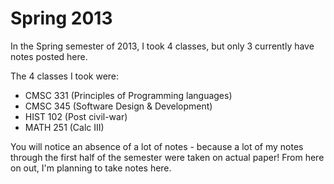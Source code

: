 Spring 2013
===========

In the Spring semester of 2013, I took 4 classes, but only 3 currently have
notes posted here. 

The 4 classes I took were: 

* CMSC 331 (Principles of Programming languages) 
* CMSC 345 (Software Design & Development) 
* HIST 102 (Post civil-war) 
* MATH 251 (Calc III) 

You will notice an absence of a lot of notes - because a lot of my notes
through the first half of the semester were taken on actual paper! From
here on out, I'm planning to take notes here. 
